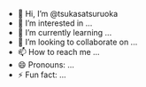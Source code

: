 - 👋 Hi, I’m @tsukasatsuruoka
- 👀 I’m interested in ...
- 🌱 I’m currently learning ...
- 💞️ I’m looking to collaborate on ...
- 📫 How to reach me ...
- 😄 Pronouns: ...
- ⚡ Fun fact: ...

<!---
tsukasatsuruoka/tsukasatsuruoka is a ✨ special ✨ repository because its `README.md` (this file) appears on your GitHub profile.
You can click the Preview link to take a look at your changes.
--->

